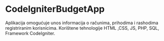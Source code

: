 # CodeIgniterBudgetApp

Aplikacija omogućuje unos informacija o računima, prihodima i rashodima registriranim korisnicima. Korištene tehnologije HTML ,CSS, JS, PHP, SQL, Framework CodeIgniter.
